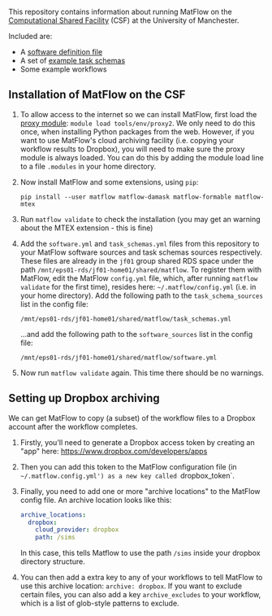This repository contains information about running MatFlow on the [Computational Shared Facility](http://ri.itservices.manchester.ac.uk/csf3/) (CSF) at the University of Manchester.

Included are:
- A [software definition file](https://github.com/LightForm-group/UoM-CSF-matflow/blob/master/software.yml)
- A set of [example task schemas](https://github.com/LightForm-group/UoM-CSF-matflow/blob/master/task_schemas.yml)
- Some example workflows

## Installation of MatFlow on the CSF

1. To allow access to the internet so we can install MatFlow, first load the [proxy module](http://ri.itservices.manchester.ac.uk/csf3/software/tools/proxy/): `module load tools/env/proxy2`. We only need to do this once, when installing Python packages from the web. However, if you want to use MatFlow's cloud archiving facility (i.e. copying your workflow results to Dropbox), you will need to make sure the proxy module is always loaded. You can do this by adding the module load line to a file `.modules` in your home directory.
2. Now install MatFlow and some extensions, using `pip`: 
    
    `pip install --user matflow matflow-damask matflow-formable matflow-mtex`

3. Run `matflow validate` to check the installation (you may get an warning about the MTEX extension - this is fine)

4. Add the `software.yml` and `task_schemas.yml` files from this repository to your MatFlow software sources and task schemas sources respectively. These files are already in the `jf01` group shared RDS space under the path `/mnt/eps01-rds/jf01-home01/shared/matflow`. To register them with MatFlow, edit the MatFlow `config.yml` file, which, after running `matflow validate` for the first time), resides here: `~/.matflow/config.yml` (i.e. in your home directory). Add the following path to the `task_schema_sources` list in the config file:

    `/mnt/eps01-rds/jf01-home01/shared/matflow/task_schemas.yml`

    ...and add the following path to the `software_sources` list in the config file:

    `/mnt/eps01-rds/jf01-home01/shared/matflow/software.yml`
    
5. Now run `matflow validate` again. This time there should be no warnings.

## Setting up Dropbox archiving

We can get MatFlow to copy (a subset) of the workflow files to a Dropbox account after the workflow completes. 

1. Firstly, you'll need to generate a Dropbox access token by creating an "app" here: https://www.dropbox.com/developers/apps
2. Then you can add this token to the MatFlow configuration file (in `~/.matflow.config.yml') as a new key called `dropbox_token`.
3. Finally, you need to add one or more "archive locations" to the MatFlow config file. An archive location looks like this:

    ```yaml
    archive_locations:
      dropbox:
        cloud_provider: dropbox
        path: /sims
    ```
    In this case, this tells Matflow to use the path `/sims` inside your dropbox directory structure.
4. You can then add a extra key to any of your workflows to tell MatFlow to use this archive location: `archive: dropbox`. If you want to exclude certain files, you can also add a key `archive_excludes` to your workflow, which is a list of glob-style patterns to exclude.

